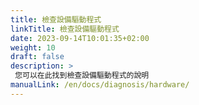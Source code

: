 ```yaml
---
title: 檢查設備驅動程式
linkTitle: 檢查設備驅動程式
date: 2023-09-14T10:01:35+02:00
weight: 10
draft: false
description: >
 您可以在此找到檢查設備驅動程式的說明
manualLink: /en/docs/diagnosis/hardware/
---
```


